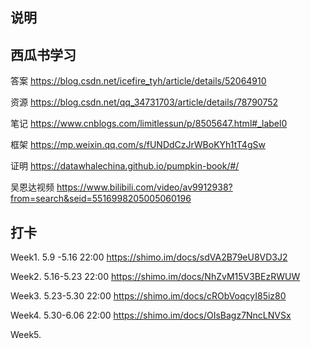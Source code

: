 ## 说明


## 西瓜书学习
 
答案 https://blog.csdn.net/icefire_tyh/article/details/52064910
 
资源 https://blog.csdn.net/qq_34731703/article/details/78790752
 
笔记 https://www.cnblogs.com/limitlessun/p/8505647.html#_label0
 
框架 https://mp.weixin.qq.com/s/fUNDdCzJrWBoKYh1tT4gSw
 
证明 https://datawhalechina.github.io/pumpkin-book/#/

吴恩达视频 https://www.bilibili.com/video/av9912938?from=search&seid=5516998205005060196

## 打卡
 
Week1. 5.9 -5.16 22:00 https://shimo.im/docs/sdVA2B79eU8VD3J2 

Week2. 5.16-5.23 22:00 https://shimo.im/docs/NhZvM15V3BEzRWUW

Week3. 5.23-5.30 22:00 https://shimo.im/docs/cRObVoqcyI85iz80

Week4. 5.30-6.06 22:00 https://shimo.im/docs/OIsBagz7NncLNVSx

Week5. 
